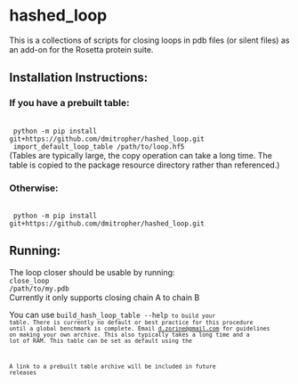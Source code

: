 # hashed_loop

This is a collections of scripts for closing loops in pdb files (or silent files) as an add-on for the Rosetta protein suite.

## Installation Instructions:

### If you have a prebuilt table:
<br/>
<code> python -m pip install git+https://github.com/dmitropher/hashed_loop.git </code><br/>
<code> import_default_loop_table /path/to/loop.hf5 </code><br/>
(Tables are typically large, the copy operation can take a long time. The table is copied to the package resource directory rather than referenced.)

### Otherwise:
<br/>
<code> python -m pip install git+https://github.com/dmitropher/hashed_loop.git </code>


## Running:

The loop closer should be usable by running:
<br/><code>close_loop /path/to/my.pdb</code><br/>
Currently it only supports closing chain A to chain B

You can use <code>build_hash_loop_table --help<code/> to build your table. There is currently no default or best practice for this procedure until a global benchmark is complete. Email d.zorine@gmail.com for guidelines on making your own archive. This also typically takes a long time and a lot of RAM. This table can be set as default using the 

A link to a prebuilt table archive will be included in future releases
